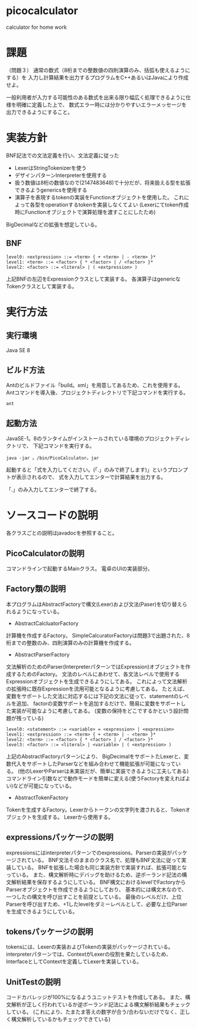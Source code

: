 # picocalculator
calculator for home work

# 課題
（問題３）
通常の数式（8桁までの整数値の四則演算のみ、括弧も使えるようにする）を
入力し計算結果を出力するプログラムをC++あるいはJavaにより作成せよ。

一般利用者が入力する可能性のある数式を出来る限り幅広く処理できるように仕様を明確に定義した上で、
数式エラー時には分かりやすいエラーメッセージを出力できるようにすること。

# 実装方針
BNF記法での文法定義を行い、文法定義に従った
- LexerはStringTokenizerを使う
- デザインパターンInterpreterを使用する
- 扱う数値は8桁の数値なので(2147483648)で十分だが、将来扱える型を拡張できるようgenericsを使用する
- 演算子を表現するtokenの実装をFunctionオブジェクトを使用した。
  これによって各型をoperationするtokenを実装しなくてよい
  (Lexerにてtoken作成時にFunctionオブジェクトで演算処理を渡すことにしたため)

BigDecimalなどの拡張を想定している。

## BNF

    level0: <extpression> ::= <term> { + <term> | - <term> }*
    level1: <term> ::= <factor> { * <factor> | / <factor> }*
    level2: <factor> ::= <literal> | ( <extpression> )

上記BNFの左辺をExpressionクラスとして実装する。
各演算子はgenericなTokenクラスとして実装する。

# 実行方法

## 実行環境

Java SE 8

## ビルド方法

Antのビルドファイル「build。xml」を用意してあるため、これを使用する。
Antコマンドを導入後、プロジェクトディレクトリで下記コマンドを実行する。

    ant

## 起動方法

JavaSE-1。8のランタイムがインストールされている環境のプロジェクトディレクトリで、
下記コマンドを実行する。

    java -jar 。/bin/PicoCalculator。jar

起動すると「式を入力してください。(「.」のみで終了します)」というプロンプトが表示されるので、
式を入力してエンターで計算結果を出力する。

「.」のみ入力してエンターで終了する。

# ソースコードの説明

各クラスごとの説明はjavadocを参照すること。

## PicoCalculatorの説明

コマンドラインで起動するMainクラス。
電卓のUIの実装部分。

## Factory類の説明

本プログラムはAbstractFactoryで構文(Lexer)および文法(Paser)を切り替えられるようになっている。

- AbstractCalcluatorFactory

計算機を作成するFactory。
SimpleCalcuratorFactoryは問題3で出題された、8桁までの整数のみ、四則演算のみの計算機を作成する。

- AbstractParserFactory

文法解析のためのParser(InterpreterパターンではExpression)オブジェクトを作成するためのFactory。
文法のレベルにあわせて、各文法レベルで使用するExpressionオブジェクトを生成できるようにしてある。
これによって文法解析の拡張時に既存Expressionを流用可能となるように考慮してある。
たとえば、変数をサポートした文法に対応するには下記の文法に従って、statementのレベルを追加、
factorの変数サポートを追加するだけで、簡易に変数をサポートした実装が可能なように考慮してある。
(変数の保持をどこでするかという設計問題が残っている)

    level0: <statement> ::= <variable> = <expression> | <expression>
    level1: <extpression> ::= <term> { + <term> | - <term> }*
    level2: <term> ::= <factor> { * <factor> | / <factor> }*
    level3: <factor> ::= <literal> | <variable> | ( <extpression> )

上記のAbstractFactoryパターンにより、
BigDecimalをサポートたLexerと、変数代入をサポートしたParserなどを組み合わせて機能拡張が可能になっている。
(他のLexerやParserは未実装だが、簡単に実装できるように工夫してある)
コマンドライン引数などで動作モードを簡単に変える(使うFactoryを変えればよい)などが可能になっている。

- AbstractTokenFactory

Tokenを生成するFactory。Lexerからトークンの文字列を渡されると、Tokenオブジェクトを生成する。
Lexerから使用する。

## expressionsパッケージの説明

expressionsにはinterpreterパターンでのexpressions、Parserの実装がパッケージされている。
BNF文法そのままのクラス名で、処理もBNF文法に従って実装している。
BNFを拡張した場合も同じ実装方針で実装すれば、拡張可能となっている。
また、構文解析時にデバッグを助けるため、逆ポーランド記法の構文解析結果を保存するようにしている。
BNF構文におけるlevelでFactoryからParserオブジェクトを作成できるようにしており、
基本的には構文木なので、一つしたの構文を呼び出すことを前提としている。
最後のレベルだけ、上位Parserを呼び出すため、+1したlevelをダミーレベルとして、必要な上位Parserを生成できるようにしている。

## tokensパッケージの説明

tokensには、Lexerの実装およびTokenの実装がパッケージされている。
interpreterパターンでは、ContextがLexerの役割を果たしているため、InterfaceとしてContextを定義してLexerを実装している。

## UnitTestの説明

コードカバレッジが100%になるようユニットテストを作成してある。
また、構文解析が正しく行われているか逆ポーランド記法による構文解析結果もチェックしている。
(これにより、たまたま答えの数字が合う/合わないだけでなく、正しく構文解析しているかもチェックできている)

